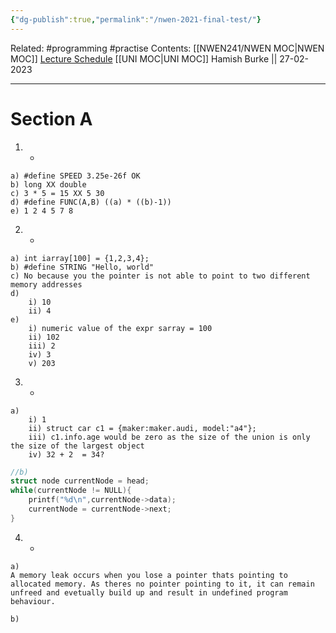 ```yaml
---
{"dg-publish":true,"permalink":"/nwen-2021-final-test/"}
---
```


Related: #programming #practise 
Contents: [[NWEN241/NWEN MOC\|NWEN MOC]]
[Lecture Schedule](https://ecs.wgtn.ac.nz/Courses/NWEN241_2023T1/LectureSchedule)
[[UNI MOC\|UNI MOC]]
Hamish Burke || 27-02-2023
***

# Section A
1. -
```
a) #define SPEED 3.25e-26f OK
b) long XX double
c) 3 * 5 = 15 XX 5 30
d) #define FUNC(A,B) ((a) * ((b)-1))
e) 1 2 4 5 7 8 
```

2. -
```
a) int iarray[100] = {1,2,3,4};
b) #define STRING "Hello, world"
c) No because you the pointer is not able to point to two different memory addresses
d) 
	i) 10
	ii) 4
e) 
	i) numeric value of the expr sarray = 100
	ii) 102
	iii) 2
	iv) 3
	v) 203
```

3. -
```
a) 
	i) 1
	ii) struct car c1 = {maker:maker.audi, model:"a4"};
	iii) c1.info.age would be zero as the size of the union is only the size of the largest object
	iv) 32 + 2  = 34?
```
```C
//b)
struct node currentNode = head;
while(currentNode != NULL){
	printf("%d\n",currentNode->data);
	currentNode = currentNode->next;
}
```

4. -
```
a)
A memory leak occurs when you lose a pointer thats pointing to allocated memory. As theres no pointer pointing to it, it can remain unfreed and evetually build up and result in undefined program behaviour.

b)

```
